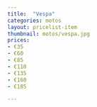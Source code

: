 ```yaml
---
title:  "Vespa"
categories: motos
layout: pricelist-item
thumbnail: motos/vespa.jpg
prices:
- €35
- €60
- €85
- €110
- €135
- €160
- €185

---
```





